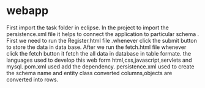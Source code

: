 # webapp
First import the task folder in eclipse.
In the project to import the persistence.xml file it helps to connect the application to particular schema .
First we need to run the Register.html file .whenever click the submit button to store the data in data base.
After we run the fetch.html file whenever click the fetch button it fetch the all data in database in table formate.
the languages used to develop this web form html,css,javascript,servlets and mysql.
pom.xml used add the dependency.
persistence.xml used to create the schema name and entity class converted columns,objects are converted into rows.
